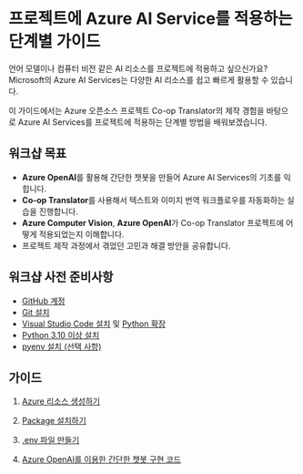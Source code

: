 # 프로젝트에 Azure AI Service를 적용하는 단계별 가이드

언어 모델이나 컴퓨터 비전 같은 AI 리소스를 프로젝트에 적용하고 싶으신가요?
Microsoft의 Azure AI Services는 다양한 AI 리소스를 쉽고 빠르게 활용할 수 있습니다.

이 가이드에서는 Azure 오픈소스 프로젝트 Co-op Translator의 제작 경험을 바탕으로 Azure AI Services를 프로젝트에 적용하는 단계별 방법을 배워보겠습니다.

## 워크샵 목표

- **Azure OpenAI**를 활용해 간단한 챗봇을 만들어 Azure AI Services의 기초를 익힙니다.
- **Co-op Translator**를 사용해서 텍스트와 이미지 번역 워크플로우를 자동화하는 실습을 진행합니다.
- **Azure Computer Vision**, **Azure OpenAI**가 Co-op Translator 프로젝트에 어떻게 적용되었는지 이해합니다.
- 프로젝트 제작 과정에서 겪었던 고민과 해결 방안을 공유합니다.

## 워크샵 사전 준비사항

- [GitHub 계정](https://github.com/join)  
- [Git 설치](https://git-scm.com/)  
- [Visual Studio Code 설치](https://code.visualstudio.com/) 및 [Python 확장](https://marketplace.visualstudio.com/items?itemName=ms-python.python)
- [Python 3.10 이상 설치](https://www.python.org/downloads/)  
- [pyenv 설치 (선택 사항)](https://github.com/pyenv/pyenv)

## 가이드

1. [Azure 리소스 생성하기](./translations/ko/getting_started/set-up-azure-resources.md)

2. [Package  설치하기](./translations/ko/getting_started/install-package.md)

3. [.env 파일 만들기](./translations/ko/getting_started/create-env-file.md)

4. [Azure OpenAI를 이용한 간단한 챗봇 구현 코드](./example/basic-chatbot.py)